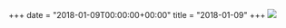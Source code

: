 +++
date = "2018-01-09T00:00:00+00:00"
title = "2018-01-09"
+++
<img class="img-fluid" src="/2018-01-09.jpg" />
